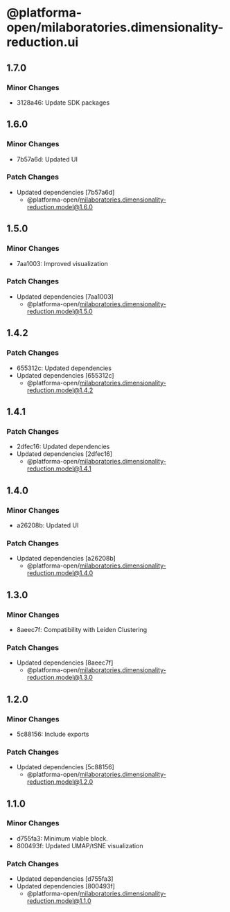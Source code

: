 # @platforma-open/milaboratories.dimensionality-reduction.ui

## 1.7.0

### Minor Changes

- 3128a46: Update SDK packages

## 1.6.0

### Minor Changes

- 7b57a6d: Updated UI

### Patch Changes

- Updated dependencies [7b57a6d]
  - @platforma-open/milaboratories.dimensionality-reduction.model@1.6.0

## 1.5.0

### Minor Changes

- 7aa1003: Improved visualization

### Patch Changes

- Updated dependencies [7aa1003]
  - @platforma-open/milaboratories.dimensionality-reduction.model@1.5.0

## 1.4.2

### Patch Changes

- 655312c: Updated dependencies
- Updated dependencies [655312c]
  - @platforma-open/milaboratories.dimensionality-reduction.model@1.4.2

## 1.4.1

### Patch Changes

- 2dfec16: Updated dependencies
- Updated dependencies [2dfec16]
  - @platforma-open/milaboratories.dimensionality-reduction.model@1.4.1

## 1.4.0

### Minor Changes

- a26208b: Updated UI

### Patch Changes

- Updated dependencies [a26208b]
  - @platforma-open/milaboratories.dimensionality-reduction.model@1.4.0

## 1.3.0

### Minor Changes

- 8aeec7f: Compatibility with Leiden Clustering

### Patch Changes

- Updated dependencies [8aeec7f]
  - @platforma-open/milaboratories.dimensionality-reduction.model@1.3.0

## 1.2.0

### Minor Changes

- 5c88156: Include exports

### Patch Changes

- Updated dependencies [5c88156]
  - @platforma-open/milaboratories.dimensionality-reduction.model@1.2.0

## 1.1.0

### Minor Changes

- d755fa3: Minimum viable block.
- 800493f: Updated UMAP/tSNE visualization

### Patch Changes

- Updated dependencies [d755fa3]
- Updated dependencies [800493f]
  - @platforma-open/milaboratories.dimensionality-reduction.model@1.1.0
